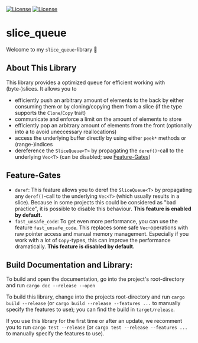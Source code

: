 [![License](https://img.shields.io/badge/License-BSD--2--Clause-blue.svg)](https://opensource.org/licenses/BSD-2-Clause)
[![License](https://img.shields.io/badge/License-MIT-blue.svg)](https://opensource.org/licenses/MIT)

# slice_queue
Welcome to my `slice_queue`-library 🎊


## About This Library
This library provides a optimized queue for efficient working with (byte-)slices. It allows you to
 - efficiently push an arbitrary amount of elements to the back by either consuming them or by cloning/copying them from
   a slice (if the type supports the `Clone`/`Copy` trait)
 - communicate and enforce a limit on the amount of elements to store
 - efficiently pop an arbitrary amount of elements from the front (optionally into a to avoid uneccessary reallocations)
 - access the underlying buffer directly by using either `peek*` methods or (range-)indices
 - dereference the `SliceQueue<T>` by propagating the `deref()`-call to the underlying `Vec<T>` (can be disabled; see
   [Feature-Gates](#feature-gates))


## Feature-Gates
 - `deref`: This feature allows you to deref the `SliceQueue<T>` by propagating any `deref()`-call to the underlying
   `Vec<T>` (which usually results in a slice). Because in some projects this could be considered as "bad practice", it
   is possible to disable this behaviour. __This feature is enabled by default.__
 - `fast_unsafe_code`: To get even more performance, you can use the feature `fast_unsafe_code`. This replaces some safe
   `Vec`-operations with raw pointer access and manual memory management. Especially if you work with a lot of
   `Copy`-types, this can improve the performance dramatically. __This feature is disabled by default.__


## Build Documentation and Library:
To build and open the documentation, go into the project's root-directory and run `cargo doc --release --open`

To build this library, change into the projects root-directory and run `cargo build --release` (or
`cargo build --release --features ...` to manually specify the features to use); you can find the build in
`target/release`.

If you use this library for the first time or after an update, we recomment you to run `cargo test --release` (or
`cargo test --release --features ...` to manually specify the features to use).
